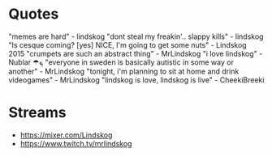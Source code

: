 <!-- TITLE: Lindskog -->
<!-- SUBTITLE: A quick summary of Lindskog -->

# Quotes
"memes are hard" - lindskog
"dont steal my freakin'.. slappy kills" - lindskog
"Is cesque coming? [yes] NICE, I'm going to get some nuts" - Lindskog 2015
"crumpets are such an abstract thing" - MrLindskog
"i love lindskog" - Nublar ☂ܟ
"everyone in sweden is basically autistic in some way or another" - MrLindskog
"tonight, i'm planning to sit at home and drink videogames" - MrLindskog
"lindskog is love, lindskog is live" - CheekiBreeki
# Streams
* https://mixer.com/Lindskog
* https://www.twitch.tv/mrlindskog